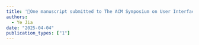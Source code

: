 ```yaml
---
title: '👏One manuscript submitted to The ACM Symposium on User Interface Software and Technology (UIST) 2025'
authors:
  - Ye Jia
date: "2025-04-04"
publication_types: ["1"]
---
```



